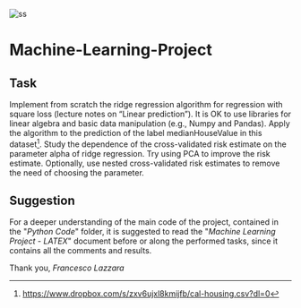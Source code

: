 ![ss](https://www.google.com/url?sa=i&url=https%3A%2F%2Fwww.unimi.it%2Fit&psig=AOvVaw2bxWkCo6i-Et3qPgqdgfbg&ust=1620991553614000&source=images&cd=vfe&ved=0CAIQjRxqFwoTCPjHpKHGxvACFQAAAAAdAAAAABAD)

# Machine-Learning-Project

## Task

Implement from scratch the ridge regression algorithm for regression with square loss (lecture notes on “Linear prediction”). It is OK to use libraries for linear algebra and basic data manipulation (e.g., Numpy and Pandas). Apply the algorithm to the prediction of the label medianHouseValue in this dataset[^1]. Study the dependence of the cross-validated risk estimate on the parameter alpha of ridge regression. Try using PCA to improve the risk estimate. Optionally, use nested cross-validated risk estimates to remove the need of choosing the parameter.

[^1]: https://www.dropbox.com/s/zxv6ujxl8kmijfb/cal-housing.csv?dl=0

## Suggestion

For a deeper understanding of the main code of the project, contained in the "*Python Code*" folder, it is suggested to read the "*Machine Learning Project - LATEX*" document before or along the performed tasks, since it contains all the comments and results.

Thank you,
*Francesco Lazzara*
